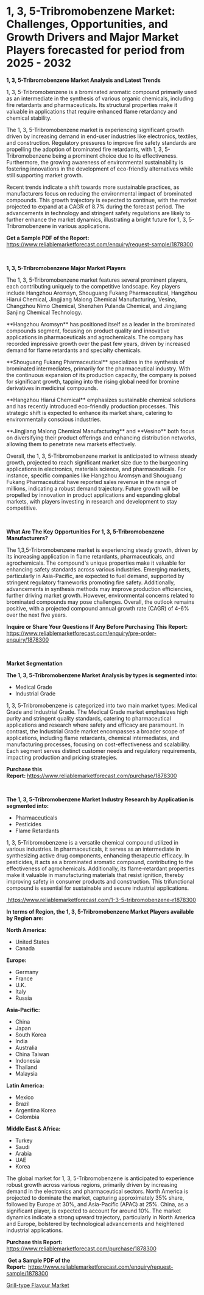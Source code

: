 <p><h1>1, 3, 5-Tribromobenzene Market: Challenges, Opportunities, and Growth Drivers and Major Market Players forecasted for period from 2025 - 2032</h1></p><p><strong>1, 3, 5-Tribromobenzene Market Analysis and Latest Trends</strong></p>
<p><p>1, 3, 5-Tribromobenzene is a brominated aromatic compound primarily used as an intermediate in the synthesis of various organic chemicals, including fire retardants and pharmaceuticals. Its structural properties make it valuable in applications that require enhanced flame retardancy and chemical stability.</p><p>The 1, 3, 5-Tribromobenzene market is experiencing significant growth driven by increasing demand in end-user industries like electronics, textiles, and construction. Regulatory pressures to improve fire safety standards are propelling the adoption of brominated fire retardants, with 1, 3, 5-Tribromobenzene being a prominent choice due to its effectiveness. Furthermore, the growing awareness of environmental sustainability is fostering innovations in the development of eco-friendly alternatives while still supporting market growth.</p><p>Recent trends indicate a shift towards more sustainable practices, as manufacturers focus on reducing the environmental impact of brominated compounds. This growth trajectory is expected to continue, with the market projected to expand at a CAGR of 8.7% during the forecast period. The advancements in technology and stringent safety regulations are likely to further enhance the market dynamics, illustrating a bright future for 1, 3, 5-Tribromobenzene in various applications.</p></p>
<p><strong>Get a Sample PDF of the Report:&nbsp;</strong> <a href="https://www.reliablemarketforecast.com/enquiry/request-sample/1878300?utm_campaign=1950&utm_medium=2&utm_source=Github&utm_content=ia&utm_term=13012025&utm_id=1-3-5-tribromobenzene">https://www.reliablemarketforecast.com/enquiry/request-sample/1878300</a></p>
<p>&nbsp;</p>
<p><strong>1, 3, 5-Tribromobenzene Major Market Players</strong></p>
<p><p>The 1, 3, 5-Tribromobenzene market features several prominent players, each contributing uniquely to the competitive landscape. Key players include Hangzhou Aromsyn, Shouguang Fukang Pharmaceutical, Hangzhou Hiarui Chemical, Jingjiang Malong Chemical Manufacturing, Vesino, Changzhou Nimo Chemical, Shenzhen Pulanda Chemical, and Jingjiang Sanjing Chemical Technology.</p><p>**Hangzhou Aromsyn** has positioned itself as a leader in the brominated compounds segment, focusing on product quality and innovative applications in pharmaceuticals and agrochemicals. The company has recorded impressive growth over the past few years, driven by increased demand for flame retardants and specialty chemicals.</p><p>**Shouguang Fukang Pharmaceutical** specializes in the synthesis of brominated intermediates, primarily for the pharmaceutical industry. With the continuous expansion of its production capacity, the company is poised for significant growth, tapping into the rising global need for bromine derivatives in medicinal compounds.</p><p>**Hangzhou Hiarui Chemical** emphasizes sustainable chemical solutions and has recently introduced eco-friendly production processes. This strategic shift is expected to enhance its market share, catering to environmentally conscious industries.</p><p>**Jingjiang Malong Chemical Manufacturing** and **Vesino** both focus on diversifying their product offerings and enhancing distribution networks, allowing them to penetrate new markets effectively.</p><p>Overall, the 1, 3, 5-Tribromobenzene market is anticipated to witness steady growth, projected to reach significant market size due to the burgeoning applications in electronics, materials science, and pharmaceuticals. For instance, specific companies like Hangzhou Aromsyn and Shouguang Fukang Pharmaceutical have reported sales revenue in the range of millions, indicating a robust demand trajectory. Future growth will be propelled by innovation in product applications and expanding global markets, with players investing in research and development to stay competitive.</p></p>
<p>&nbsp;</p>
<p><strong>What Are The Key Opportunities For 1, 3, 5-Tribromobenzene Manufacturers?</strong></p>
<p><p>The 1,3,5-Tribromobenzene market is experiencing steady growth, driven by its increasing application in flame retardants, pharmaceuticals, and agrochemicals. The compound's unique properties make it valuable for enhancing safety standards across various industries. Emerging markets, particularly in Asia-Pacific, are expected to fuel demand, supported by stringent regulatory frameworks promoting fire safety. Additionally, advancements in synthesis methods may improve production efficiencies, further driving market growth. However, environmental concerns related to brominated compounds may pose challenges. Overall, the outlook remains positive, with a projected compound annual growth rate (CAGR) of 4-6% over the next five years.</p></p>
<p><strong>Inquire or Share Your Questions If Any Before Purchasing This Report:</strong> <a href="https://www.reliablemarketforecast.com/enquiry/pre-order-enquiry/1878300?utm_campaign=1950&utm_medium=2&utm_source=Github&utm_content=ia&utm_term=13012025&utm_id=1-3-5-tribromobenzene">https://www.reliablemarketforecast.com/enquiry/pre-order-enquiry/1878300</a></p>
<p>&nbsp;</p>
<p><strong>Market Segmentation</strong></p>
<p><strong>The 1, 3, 5-Tribromobenzene Market Analysis by types is segmented into:</strong></p>
<p><ul><li>Medical Grade</li><li>Industrial Grade</li></ul></p>
<p><p>1, 3, 5-Tribromobenzene is categorized into two main market types: Medical Grade and Industrial Grade. The Medical Grade market emphasizes high purity and stringent quality standards, catering to pharmaceutical applications and research where safety and efficacy are paramount. In contrast, the Industrial Grade market encompasses a broader scope of applications, including flame retardants, chemical intermediates, and manufacturing processes, focusing on cost-effectiveness and scalability. Each segment serves distinct customer needs and regulatory requirements, impacting production and pricing strategies.</p></p>
<p><strong>Purchase this Report:&nbsp;</strong><a href="https://www.reliablemarketforecast.com/purchase/1878300?utm_campaign=1950&utm_medium=2&utm_source=Github&utm_content=ia&utm_term=13012025&utm_id=1-3-5-tribromobenzene">https://www.reliablemarketforecast.com/purchase/1878300</a></p>
<p>&nbsp;</p>
<p><strong>The 1, 3, 5-Tribromobenzene Market Industry Research by Application is segmented into:</strong></p>
<p><ul><li>Pharmaceuticals</li><li>Pesticides</li><li>Flame Retardants</li></ul></p>
<p><p>1, 3, 5-Tribromobenzene is a versatile chemical compound utilized in various industries. In pharmaceuticals, it serves as an intermediate in synthesizing active drug components, enhancing therapeutic efficacy. In pesticides, it acts as a brominated aromatic compound, contributing to the effectiveness of agrochemicals. Additionally, its flame-retardant properties make it valuable in manufacturing materials that resist ignition, thereby improving safety in consumer products and construction. This trifunctional compound is essential for sustainable and secure industrial applications.</p></p>
<p><a href="https://www.reliablemarketforecast.com/1-3-5-tribromobenzene-r1878300?utm_campaign=1950&utm_medium=2&utm_source=Github&utm_content=ia&utm_term=13012025&utm_id=1-3-5-tribromobenzene">&nbsp;https://www.reliablemarketforecast.com/1-3-5-tribromobenzene-r1878300</a></p>
<p><strong>In terms of Region, the 1, 3, 5-Tribromobenzene Market Players available by Region are:</strong></p>
<p>
    <p> <strong> North America: </strong>
        <ul>
            <li>United States</li>
            <li>Canada</li>
        </ul>
        </p> 
    <p> <strong> Europe: </strong>
        <ul>
            <li>Germany</li>
            <li>France</li>
            <li>U.K.</li>
            <li>Italy</li>
            <li>Russia</li>
        </ul>
        </p> 
    <p> <strong> Asia-Pacific: </strong>
        <ul>
            <li>China</li>
            <li>Japan</li>
            <li>South Korea</li>
            <li>India</li>
            <li>Australia</li>
            <li>China Taiwan</li>
            <li>Indonesia</li>
            <li>Thailand</li>
            <li>Malaysia</li>
        </ul>
        </p> 
    <p> <strong> Latin America: </strong>
        <ul>
            <li>Mexico</li>
            <li>Brazil</li>
            <li>Argentina Korea</li>
            <li>Colombia</li>
        </ul>
        </p> 
    <p> <strong> Middle East & Africa: </strong>
        <ul>
            <li>Turkey</li>
            <li>Saudi</li>
            <li>Arabia</li>
            <li>UAE</li>
            <li>Korea</li>
        </ul>
    </p>
    </p>
<p><p>The global market for 1, 3, 5-Tribromobenzene is anticipated to experience robust growth across various regions, primarily driven by increasing demand in the electronics and pharmaceutical sectors. North America is projected to dominate the market, capturing approximately 35% share, followed by Europe at 30%, and Asia-Pacific (APAC) at 25%. China, as a significant player, is expected to account for around 10%. The market dynamics indicate a strong upward trajectory, particularly in North America and Europe, bolstered by technological advancements and heightened industrial applications.</p></p>
<p><strong>Purchase this Report: </strong><a href="https://www.reliablemarketforecast.com/purchase/1878300?utm_campaign=1950&utm_medium=2&utm_source=Github&utm_content=ia&utm_term=13012025&utm_id=1-3-5-tribromobenzene">https://www.reliablemarketforecast.com/purchase/1878300</a></p>
<p>&nbsp;<strong>Get a Sample PDF of the Report:&nbsp;&nbsp;</strong><a href="https://www.reliablemarketforecast.com/enquiry/request-sample/1878300?utm_campaign=1950&utm_medium=2&utm_source=Github&utm_content=ia&utm_term=13012025&utm_id=1-3-5-tribromobenzene">https://www.reliablemarketforecast.com/enquiry/request-sample/1878300</a></p>
<p><strong></strong></p>
<p><p><a href="https://github.com/marlanamarvn/Market-Research-Report-List-1/blob/main/grill-type-flavour-market.md?utm_campaign=1950&utm_medium=2&utm_source=Github&utm_content=ia&utm_term=13012025&utm_id=1-3-5-tribromobenzene">Grill-type Flavour Market</a></p></p>